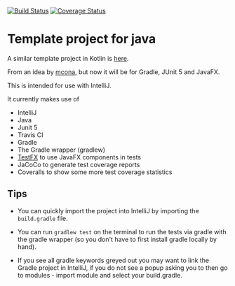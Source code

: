 [![Build Status](https://travis-ci.org/PHPirates/java-template-project.svg?branch=master)](https://travis-ci.org/PHPirates/java-template-project)
[![Coverage Status](https://coveralls.io/repos/github/PHPirates/java-template-project/badge.svg?branch=master)](https://coveralls.io/github/PHPirates/java-template-project?branch=master)

# Template project for java

A similar template project in Kotlin is [here](https://github.com/PHPirates/kotlin-template-project).

From an idea by [mcona](https://github.com/mplacona/java-junit-template-project), but now it will be for Gradle, JUnit 5 and JavaFX.

This is intended for use with IntelliJ.

It currently makes use of
* IntelliJ
* Java
* Junit 5
* Travis CI
* Gradle
* The Gradle wrapper (gradlew)
* [TestFX](https://github.com/TestFX/TestFX) to use JavaFX components in tests
* JaCoCo to generate test coverage reports
* Coveralls to show some more test coverage statistics

## Tips
* You can quickly import the project into IntelliJ by importing the `build.gradle` file.

* You can run `gradlew test` on the terminal to run the tests via gradle with the gradle wrapper (so you don't have to first install gradle locally by hand).

* If you see all gradle keywords greyed out you may want to link the Gradle project in IntelliJ, if you do not see a popup asking you to then go to modules - import module and select your build.gradle.
